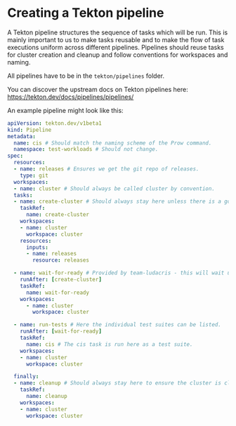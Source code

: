 # Creating a Tekton pipeline

A Tekton pipeline structures the sequence of tasks which will be run.
This is mainly important to us to make tasks reusable and to make
the flow of task executions uniform across different pipelines.
Pipelines should reuse tasks for cluster creation and cleanup and
follow conventions for workspaces and naming.

All pipelines have to be in the `tekton/pipelines` folder.

You can discover the upstream docs on Tekton pipelines here:
https://tekton.dev/docs/pipelines/pipelines/

An example pipeline might look like this:

```yaml
apiVersion: tekton.dev/v1beta1
kind: Pipeline
metadata:
  name: cis # Should match the naming scheme of the Prow command.
  namespace: test-workloads # Should not change.
spec:
  resources:
  - name: releases # Ensures we get the git repo of releases.
    type: git
  workspaces:
  - name: cluster # Should always be called cluster by convention.
  tasks:
  - name: create-cluster # Should always stay here unless there is a good reason.
    taskRef:
      name: create-cluster
    workspaces:
    - name: cluster
      workspace: cluster
    resources:
      inputs:
      - name: releases
        resource: releases

  - name: wait-for-ready # Provided by team-ludacris - this will wait until coreDNS is up and available.
    runAfter: [create-cluster]
    taskRef:
      name: wait-for-ready
    workspaces:
      - name: cluster
        workspace: cluster

  - name: run-tests # Here the individual test suites can be listed.
    runAfter: [wait-for-ready]
    taskRef:
      name: cis # The cis task is run here as a test suite.
    workspaces:
    - name: cluster
      workspace: cluster

  finally:
  - name: cleanup # Should always stay here to ensure the cluster is cleaned up afterwards.
    taskRef:
      name: cleanup
    workspaces:
    - name: cluster
      workspace: cluster
```
